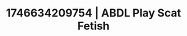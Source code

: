 ---
categories:
- Dirty inner voice
- AI-generated
- Afterglow vibes
- Ethical porn
- ASMR
- Delicate restraint
- Cosplay
- 3D erotic games
image: /assets/images/1746634209754.jpg
layout: post
seo:
  description: Featured content with sensual ABDL Play, Scat Fetish. HD images available.
  keywords: ABDL Play, Scat Fetish
  og_image: /assets/images/1746634209754.jpg
  schema_type: VisualArtwork
tags:
- ABDL Play
- '#1746634209754'
- Scat Fetish
title: 1746634209754 | ABDL Play Scat Fetish
---